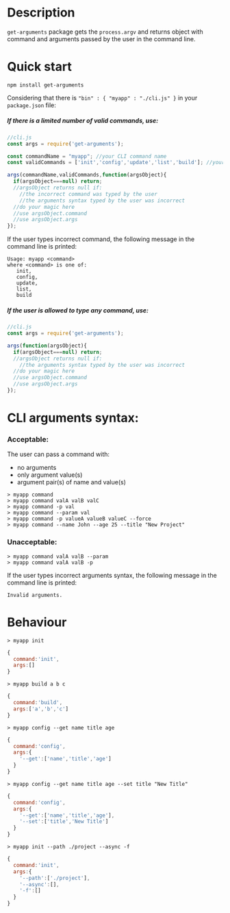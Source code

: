 # Description
`get-arguments` package gets the `process.argv` and returns object with command and arguments passed by the user in the command line.

# Quick start

`npm install get-arguments`

Considering that there is `"bin" : { "myapp" : "./cli.js" }` in your `package.json` file:



##### If there is a limited number of valid commands, use:
```javascript
//cli.js
const args = require('get-arguments');

const commandName = "myapp"; //your CLI command name
const validCommands = ['init','config','update','list','build']; //your allowed commands

args(commandName,validCommands,function(argsObject){
  if(argsObject===null) return;
  //argsObject returns null if:
    //the incorrect command was typed by the user 
    //the arguments syntax typed by the user was incorrect
  //do your magic here
  //use argsObject.command
  //use argsObject.args
});
```

If the user types incorrect command, the following message in the command line is printed:
```
Usage: myapp <command>
where <command> is one of:
   init,
   config,
   update,
   list,
   build
```

##### If the user is allowed to type any command, use:
```javascript
//cli.js
const args = require('get-arguments');

args(function(argsObject){
  if(argsObject===null) return;
  //argsObject returns null if:
    //the arguments syntax typed by the user was incorrect
  //do your magic here
  //use argsObject.command
  //use argsObject.args
});
```

# CLI arguments syntax:

### Acceptable:

The user can pass a command with:
* no arguments
* only argument value(s)
* argument pair(s) of name and value(s)

```
> myapp command
> myapp command valA valB valC
> myapp command -p val
> myapp command --param val
> myapp command -p valueA valueB valueC --force
> myapp command --name John --age 25 --title "New Project"
```

### Unacceptable:

```
> myapp command valA valB --param
> myapp command valA valB -p
```

If the user types incorrect arguments syntax, the following message in the command line is printed:
```
Invalid arguments.
```

# Behaviour

`> myapp init`
```javascript
{
  command:'init',
  args:[]
}
```

`> myapp build a b c`
```javascript
{
  command:'build',
  args:['a','b','c']
}
```

`> myapp config --get name title age`
```javascript
{
  command:'config',
  args:{
    '--get':['name','title','age']
  }
}
```

`> myapp config --get name title age --set title "New Title"`
```javascript
{
  command:'config',
  args:{
    '--get':['name','title','age'],
    '--set':['title','New Title']
  }
}
```

`> myapp init --path ./project --async -f`
```javascript
{
  command:'init',
  args:{
    '--path':['./project'],
    '--async':[],
    '-f':[]
  }
}
```